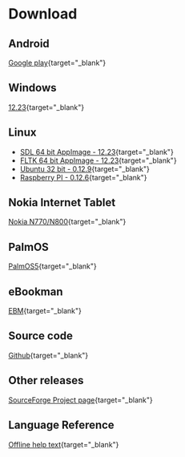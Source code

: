 # Download

## Android

[Google play](https://play.google.com/store/apps/details?id=net.sourceforge.smallbasic){target="_blank"}

## Windows

[12.23](https://github.com/smallbasic/SmallBASIC/releases/download/v12.23/smallbasic_12.23.zip){target="_blank"}

## Linux

- [SDL 64 bit AppImage - 12.23](https://github.com/smallbasic/SmallBASIC/releases/download/v12.23/SmallBASIC-SDL_12.23-2-x86_64.AppImage){target="_blank"}
- [FLTK 64 bit AppImage - 12.23](https://github.com/smallbasic/SmallBASIC/releases/download/v12.23/SmallBASIC-FLTK_12.23-2-x86_64.AppImage){target="_blank"}
- [Ubuntu 32 bit - 0.12.9](http://sourceforge.net/projects/smallbasic/files/Linux/0.12.9/smallbasic_0.12.9_i386.deb){target="_blank"}
- [Raspberry PI - 0.12.6](http://sourceforge.net/projects/smallbasic/files/Linux/0.12.6/smallbasic_0.12.6_armhf.deb){target="_blank"}

## Nokia Internet Tablet

[Nokia N770/N800](http://downloads.sourceforge.net/smallbasic/sbasic_0.9.7.2_armel.deb){target="_blank"}

## PalmOS

[PalmOS5](http://downloads.sourceforge.net/smallbasic/SmallBASIC-PalmOS5-0.8.2b.zip){target="_blank"}

## eBookman

[EBM](http://downloads.sourceforge.net/smallbasic/SmallBASIC_ebm_092j.zip){target="_blank"}

## Source code

[Github](https://github.com/smallbasic/SmallBASIC){target="_blank"}

## Other releases

[SourceForge Project page](http://sourceforge.net/project/showfiles.php?group_id=22348){target="_blank"}

## Language Reference

[Offline help text](../reference/sbref.txt){target="_blank"}

